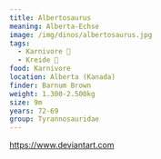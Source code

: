 ```yaml
---
title: Albertosaurus
meaning: Alberta-Echse
image: /img/dinos/albertosaurus.jpg
tags:
  - Karnivore 🥩
  - Kreide 🦴
food: Karnivore
location: Alberta (Kanada)
finder: Barnum Brown
weight: 1.300-2.500kg
size: 9m
years: 72-69
group: Tyrannosauridae
---
```

https://www.deviantart.com